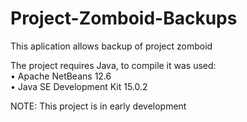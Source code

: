 # Project-Zomboid-Backups
This aplication allows backup of project zomboid  
  
The project requires Java, to compile it was used:  
• Apache NetBeans 12.6  
• Java SE Development Kit 15.0.2  
  
NOTE: This project is in early development
